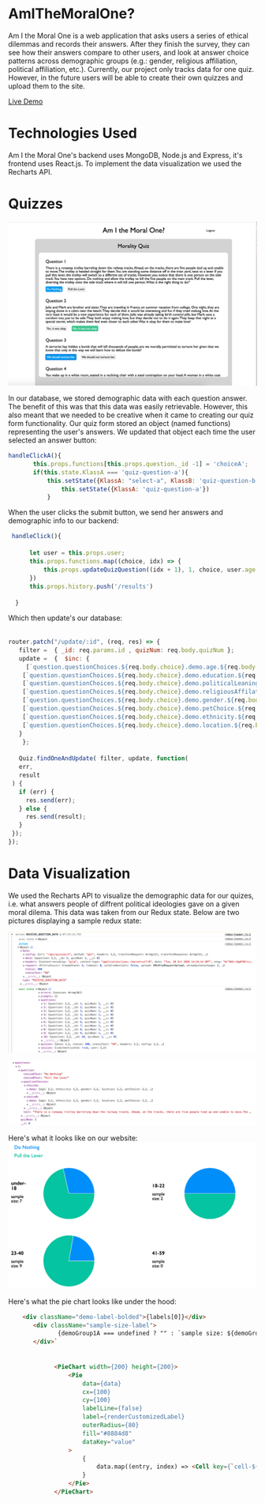 # AmITheMoralOne? 

Am I the Moral One  is a web application that asks users a series of ethical dilemmas and records their answers. After they finish the survey, they can see how their answers compare to other users, and look at answer choice patterns across demographic groups (e.g.: gender, religious affiliation, political affiliation, etc.). Currently, our project only tracks data for one quiz. However, in the future users will be able to create their own quizzes and upload them to the site.

[Live Demo]( https://amithemoralone.herokuapp.com/#/)

# Technologies Used 

Am I the Moral One's backend uses MongoDB, Node.js and Express, it's frontend uses React.js. To implement the data visualization we used the Recharts API. 


# Quizzes 
 ![Quizes](./readme_files/screen_shot.png)
 
In our database, we stored demographic data with each question answer. The benefit of this was that this data was easily retrievable. However, this also meant that we needed to be creative when it came to creating our quiz form functionality. Our quiz form stored an object (named functions) representing the user's answers. We updated that object each time the user selected an answer button: 

 ```js
handleClickA(){
        this.props.functions[this.props.question._id -1] = 'choiceA'; 
        if(this.state.KlassA === 'quiz-question-a'){
            this.setState({KlassA: "select-a", KlassB: 'quiz-question-b'})} else {
                this.setState({KlassA: 'quiz-question-a'})
            }
 ```
 

 
 When the user clicks the submit button, we send her answers and demographic info to our backend: 
 
 
  ```js
   handleClick(){
    
        let user = this.props.user; 
        this.props.functions.map((choice, idx) => {
            this.props.updateQuizQuestion((idx + 1), 1, choice, user.age, user.education, user.politicalLeaning, user.religiousAffilation, user.gender, user.ethnicity, user.petChoice, user.location)
        })
        this.props.history.push('/results')
           
    }
 ```
 
 Which then update's our database: 
 
 ```js
 
 router.patch("/update/:id", (req, res) => {
    filter =  { _id: req.params.id , quizNum: req.body.quizNum };
    update =  {  $inc: {
      [`question.questionChoices.${req.body.choice}.demo.age.${req.body.age}`]: 1,
     [`question.questionChoices.${req.body.choice}.demo.education.${req.body.education}`]: 1,
     [`question.questionChoices.${req.body.choice}.demo.politicalLeaning.${req.body.politicalLeaning}`]: 1,
     [`question.questionChoices.${req.body.choice}.demo.religiousAffilation.${req.body.religiousAffilation}`]: 1,
     [`question.questionChoices.${req.body.choice}.demo.gender.${req.body.gender}`]: 1,
     [`question.questionChoices.${req.body.choice}.demo.petChoice.${req.body.petChoice}`]: 1,
     [`question.questionChoices.${req.body.choice}.demo.ethnicity.${req.body.ethnicity}`]: 1,
     [`question.questionChoices.${req.body.choice}.demo.location.${req.body.location}`]: 1,
    }
     };

    Quiz.findOneAndUpdate( filter, update, function(
    err,
    result
  ) {
    if (err) {
      res.send(err);
    } else {
      res.send(result);
    }
  });
});
 ```
 
 
 # Data Visualization 
 
We used the Recharts API to visualize the demographic data for our quizes, i.e. what answers people of diffrent political ideologies gave on a given moral dilema. This data was taken from our Redux state. Below are two pictures displaying a sample redux state: 

![Redux](/readme_files/ReduxState1.png)

![Redux](/readme_files/ReduxState2.png)
  
  
 Here's what it looks like on our website: 
   ![Graphs](/readme_files/screenshot_2.png)
   
   
   Here's what the pie chart looks like under the hood: 
   
   ```html
       <div className="demo-label-bolded">{labels[0]}</div>
          <div className="sample-size-label">
                 {demoGroup1A === undefined ? "" : `sample size: ${demoGroup1A + demoGroup1B}`}</div>
          </div>`

            
                <PieChart width={200} height={200}>
                    <Pie 
                        data={data}
                        cx={100}
                        cy={100}
                        labelLine={false}
                        label={renderCustomizedLabel}
                        outerRadius={80}
                        fill="#8884d8"
                        dataKey="value"
                    >
                        {
                            data.map((entry, index) => <Cell key={`cell-${index}`} fill={COLORS[index % COLORS.length]} />)
                        }
                    </Pie>
                </PieChart>
              
   
            









